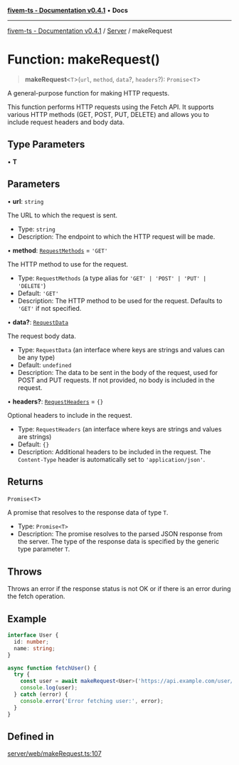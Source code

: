 [**fivem-ts - Documentation v0.4.1**](../../../README.md) • **Docs**

***

[fivem-ts - Documentation v0.4.1](../../../README.md) / [Server](../README.md) / makeRequest

# Function: makeRequest()

> **makeRequest**\<`T`\>(`url`, `method`, `data`?, `headers`?): `Promise`\<`T`\>

A general-purpose function for making HTTP requests.

This function performs HTTP requests using the Fetch API. It supports various HTTP methods
(GET, POST, PUT, DELETE) and allows you to include request headers and body data.

## Type Parameters

• **T**

## Parameters

• **url**: `string`

The URL to which the request is sent.
  - Type: `string`
  - Description: The endpoint to which the HTTP request will be made.

• **method**: [`RequestMethods`](../type-aliases/RequestMethods.md) = `'GET'`

The HTTP method to use for the request.
  - Type: `RequestMethods` (a type alias for `'GET' | 'POST' | 'PUT' | 'DELETE'`)
  - Default: `'GET'`
  - Description: The HTTP method to be used for the request. Defaults to `'GET'` if not specified.

• **data?**: [`RequestData`](../interfaces/RequestData.md)

The request body data.
  - Type: `RequestData` (an interface where keys are strings and values can be any type)
  - Default: `undefined`
  - Description: The data to be sent in the body of the request, used for POST and PUT requests. If not provided, no body is included in the request.

• **headers?**: [`RequestHeaders`](../interfaces/RequestHeaders.md) = `{}`

Optional headers to include in the request.
  - Type: `RequestHeaders` (an interface where keys are strings and values are strings)
  - Default: `{}`
  - Description: Additional headers to be included in the request. The `Content-Type` header is automatically set to `'application/json'`.

## Returns

`Promise`\<`T`\>

A promise that resolves to the response data of type `T`.
  - Type: `Promise<T>`
  - Description: The promise resolves to the parsed JSON response from the server. The type of the response data is specified by the generic type parameter `T`.

## Throws

Throws an error if the response status is not OK or if there is an error during the fetch operation.

## Example

```ts
interface User {
  id: number;
  name: string;
}

async function fetchUser() {
  try {
    const user = await makeRequest<User>('https://api.example.com/user/1');
    console.log(user);
  } catch (error) {
    console.error('Error fetching user:', error);
  }
}
```

## Defined in

[server/web/makeRequest.ts:107](https://github.com/Purpose-Dev/fivem-ts/blob/main/src/server/web/makeRequest.ts#L107)
